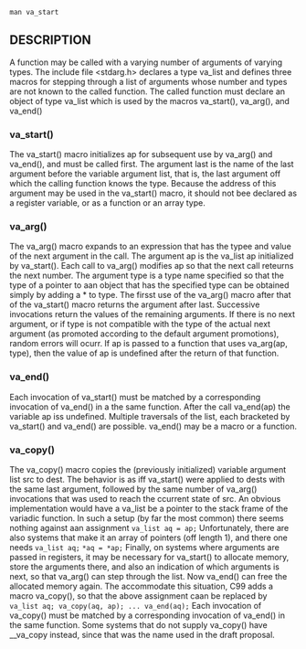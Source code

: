 ```shell
man va_start
```

## DESCRIPTION
A  function  may be called with a varying number of arguments of varying types.  The include file <stdarg.h> declares a type va_list and defines three macros for stepping through a list of arguments whose number and types are not known to the called function.
The called function must declare an object of type va_list which is used by the macros va_start(), va_arg(), and va_end()

### va_start()
The va_start() macro initializes ap for subsequent use by va_arg() and va_end(), and must be called first.
The argument last is the name of the last argument before the variable argument list, that is, the last argument off which the calling function knows the type.
Because the address of this argument may be used in the va_start() macro, it should not bee declared as a register variable, or as a function or an array type.
### va_arg()
The va_arg() macro expands to an expression that has the typee and value of the next argument in the call. The argument ap is the va_list ap initialized by va_start().
Each call to va_arg() modifies ap so that the next call reteurns the next number. The argument type is a type name specified so that the type of a pointer to aan object that has the specified type can be obtained simply by adding a * to type.
The firsst use of the va_arg() macro after that of the va_start() macro returns the argument after last. Successive invocations return the values of the remaining arguments.
If there is no next argument, or if type is not compatible with the type of the actual next argument (as promoted according to the default argument promotions), random errors will ocurr.
If ap is passed to a function that uses va_arg(ap, type), then the value of ap is undefined after the return of that function.
### va_end()
Each invocation of va_start() must be matched by a corresponding invocation of va_end() in a the same function. After the call va_end(ap) the variable ap iss undefined. Multiple traversals of the list, each bracketed by va_start() and va_end() are possible. va_end() may be a macro or a function.
### va_copy()
The va_copy() macro copies the (previously initialized) variable argument list src to dest. The behavior is as iff va_start() were applied to dests with the same last argument, followed by the same number of va_arg() invocations that was used to reach the ccurrent state of src.
An obvious implementation would have a va_list be a pointer to the stack frame of the variadic function. In such a setup (by far the most common) there seems nothing against aan assignment
        `va_list aq = ap;`
Unfortunately, there are also systems that make it an array of pointers (off length 1), and there one needs
        `va_list aq;`
        `*aq = *ap;`
Finally, on systems where arguments are passed in registers, it may be necessary for va_start() to allocate memory, store the arguments there, and also an indication of which arguments is next, so that va_arg() can step through the list. Now va_end() can free the allocated memory again. The accommodate this situation, C99 adds a macro va_copy(), so that the above assignment caan be replaced by
        ```
        va_list aq;
        va_copy(aq, ap);
        ...
        va_end(aq);```
Each invocation of va_copy() must be matched by a corresponding invocation of va_end() in the same function. Some systems that do not supply va_copy() have __va_copy instead, since that was the name used in the draft proposal.
